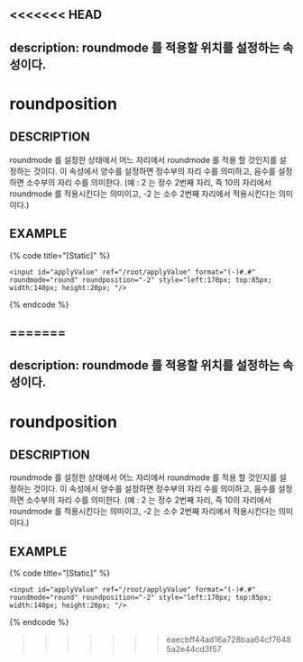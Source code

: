 <<<<<<< HEAD
---
description: roundmode 를 적용할 위치를 설정하는 속성이다.    
---

#   roundposition                        

## DESCRIPTION

roundmode 를 설정한 상태에서 어느 자리에서 roundmode 를 적용 할 것인지를 설정하는 것이다.
이 속성에서 양수를 설정하면 정수부의 자리 수를 의미하고, 음수를 설정하면 소수부의 자리 수를 의미한다.
(예 : 2 는 정수 2번째 자리, 즉 10의 자리에서 roundmode 를 적용시킨다는 의미이고, -2 는 소수 2번째 자리에서 적용시킨다는 의미이다.)

## EXAMPLE

{% code title="\[Static\]" %}
```markup
<input id="applyValue" ref="/root/applyValue" format="(-)#.#" roundmode="round" roundposition="-2" style="left:170px; top:85px; width:140px; height:20px; "/> 
```
{% endcode %}

=======
---
description: roundmode 를 적용할 위치를 설정하는 속성이다.    
---

#   roundposition                        

## DESCRIPTION

roundmode 를 설정한 상태에서 어느 자리에서 roundmode 를 적용 할 것인지를 설정하는 것이다.
이 속성에서 양수를 설정하면 정수부의 자리 수를 의미하고, 음수를 설정하면 소수부의 자리 수를 의미한다.
(예 : 2 는 정수 2번째 자리, 즉 10의 자리에서 roundmode 를 적용시킨다는 의미이고, -2 는 소수 2번째 자리에서 적용시킨다는 의미이다.)

## EXAMPLE

{% code title="\[Static\]" %}
```markup
<input id="applyValue" ref="/root/applyValue" format="(-)#.#" roundmode="round" roundposition="-2" style="left:170px; top:85px; width:140px; height:20px; "/> 
```
{% endcode %}

>>>>>>> eaecbff44ad16a728baa64cf76485a2e44cd3f57
